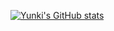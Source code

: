 [![Yunki's GitHub stats](https://github-readme-stats.vercel.app/api?username=kykim0613&theme=slateorange)](https://github.com/kykim0613/kykim0613)
